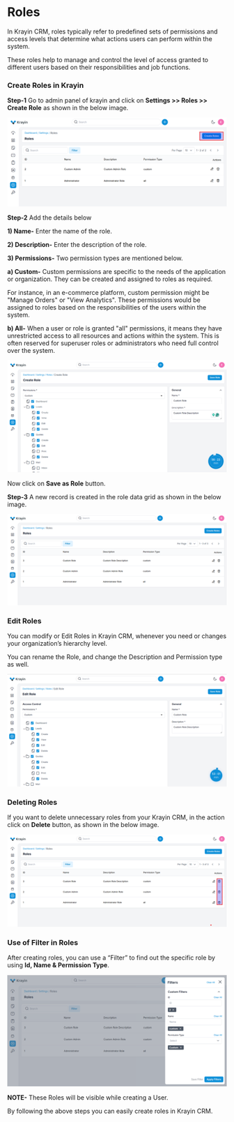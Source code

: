 # Roles

In Krayin CRM, roles typically refer to predefined sets of permissions and access levels that determine what actions users can perform within the system.

These roles help to manage and control the level of access granted to different users based on their responsibilities and job functions.

### Create Roles in Krayin 

**Step-1** Go to admin panel of krayin and click on **Settings >> Roles >> Create Role** as shown in the below image.

![Role](../../assets/2.x/images/setting/role.png)


**Step-2** Add the details below 

**1) Name-** Enter the name of the role.

**2) Description-** Enter the description of the role.

**3) Permissions-** Two permission types are mentioned below.

**a) Custom-** Custom permissions are specific to the needs of the application or organization. They can be created and assigned to roles as required. 

For instance, in an e-commerce platform, custom permission might be "Manage Orders" or "View Analytics". These permissions would be assigned to roles based on the responsibilities of the users within the system.

**b) All-** When a user or role is granted "all" permissions, it means they have unrestricted access to all resources and actions within the system. This is often reserved for superuser roles or administrators who need full control over the system.

![Create Role](../../assets/2.x/images/setting/createRoles.png)


Now click on **Save as Role** button.

**Step-3** A new record is created in the role data grid as shown in the below image.

![Role Grid](../../assets/2.x/images/setting/roleGrid.png)

### Edit Roles

You can modify or Edit Roles in Krayin CRM, whenever you need or changes your organization’s hierarchy level.

You can rename the Role, and change the Description and Permission type as well.

![Role Grid](../../assets/2.x/images/setting/editRole.png)

### Deleting Roles

If you want to delete unnecessary roles from your Krayin CRM, in the action click on **Delete** button, as shown in the below image.

![Role Grid](../../assets/2.x/images/setting/deleteRole.png)

### Use of Filter in Roles

After creating roles, you can use a “Filter” to find out the specific role by using **Id, Name & Permission Type**.

![Role Grid](../../assets/2.x/images/setting/filterRole.png)

**NOTE-** These Roles will be visible while creating a User.

By following the above steps you can easily create roles in Krayin CRM.